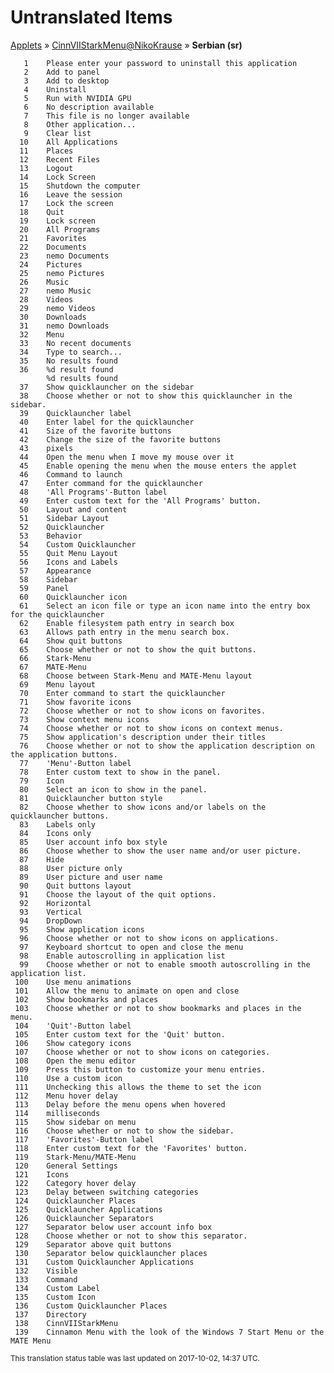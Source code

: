 # Untranslated Items
[Applets](../../../README.md) &#187; [CinnVIIStarkMenu@NikoKrause](../README.md) &#187; **Serbian (sr)**

       1	Please enter your password to uninstall this application
       2	Add to panel
       3	Add to desktop
       4	Uninstall
       5	Run with NVIDIA GPU
       6	No description available
       7	This file is no longer available
       8	Other application...
       9	Clear list
      10	All Applications
      11	Places
      12	Recent Files
      13	Logout
      14	Lock Screen
      15	Shutdown the computer
      16	Leave the session
      17	Lock the screen
      18	Quit
      19	Lock screen
      20	All Programs
      21	Favorites
      22	Documents
      23	nemo Documents
      24	Pictures
      25	nemo Pictures
      26	Music
      27	nemo Music
      28	Videos
      29	nemo Videos
      30	Downloads
      31	nemo Downloads
      32	Menu
      33	No recent documents
      34	Type to search...
      35	No results found
      36	%d result found
            %d results found
      37	Show quicklauncher on the sidebar
      38	Choose whether or not to show this quicklauncher in the sidebar.
      39	Quicklauncher label
      40	Enter label for the quicklauncher
      41	Size of the favorite buttons
      42	Change the size of the favorite buttons
      43	pixels
      44	Open the menu when I move my mouse over it
      45	Enable opening the menu when the mouse enters the applet
      46	Command to launch
      47	Enter command for the quicklauncher
      48	'All Programs'-Button label
      49	Enter custom text for the 'All Programs' button.
      50	Layout and content
      51	Sidebar Layout
      52	Quicklauncher
      53	Behavior
      54	Custom Quicklauncher
      55	Quit Menu Layout
      56	Icons and Labels
      57	Appearance
      58	Sidebar
      59	Panel
      60	Quicklauncher icon
      61	Select an icon file or type an icon name into the entry box for the quicklauncher
      62	Enable filesystem path entry in search box
      63	Allows path entry in the menu search box.
      64	Show quit buttons
      65	Choose whether or not to show the quit buttons.
      66	Stark-Menu
      67	MATE-Menu
      68	Choose between Stark-Menu and MATE-Menu layout
      69	Menu layout
      70	Enter command to start the quicklauncher
      71	Show favorite icons
      72	Choose whether or not to show icons on favorites.
      73	Show context menu icons
      74	Choose whether or not to show icons on context menus.
      75	Show application's description under their titles
      76	Choose whether or not to show the application description on the application buttons.
      77	'Menu'-Button label
      78	Enter custom text to show in the panel.
      79	Icon
      80	Select an icon to show in the panel.
      81	Quicklauncher button style
      82	Choose whether to show icons and/or labels on the quicklauncher buttons.
      83	Labels only
      84	Icons only
      85	User account info box style
      86	Choose whether to show the user name and/or user picture.
      87	Hide
      88	User picture only
      89	User picture and user name
      90	Quit buttons layout
      91	Choose the layout of the quit options.
      92	Horizontal
      93	Vertical
      94	DropDown
      95	Show application icons
      96	Choose whether or not to show icons on applications.
      97	Keyboard shortcut to open and close the menu
      98	Enable autoscrolling in application list
      99	Choose whether or not to enable smooth autoscrolling in the application list.
     100	Use menu animations
     101	Allow the menu to animate on open and close
     102	Show bookmarks and places
     103	Choose whether or not to show bookmarks and places in the menu.
     104	'Quit'-Button label
     105	Enter custom text for the 'Quit' button.
     106	Show category icons
     107	Choose whether or not to show icons on categories.
     108	Open the menu editor
     109	Press this button to customize your menu entries.
     110	Use a custom icon
     111	Unchecking this allows the theme to set the icon
     112	Menu hover delay
     113	Delay before the menu opens when hovered
     114	milliseconds
     115	Show sidebar on menu
     116	Choose whether or not to show the sidebar.
     117	'Favorites'-Button label
     118	Enter custom text for the 'Favorites' button.
     119	Stark-Menu/MATE-Menu
     120	General Settings
     121	Icons
     122	Category hover delay
     123	Delay between switching categories
     124	Quicklauncher Places
     125	Quicklauncher Applications
     126	Quicklauncher Separators
     127	Separator below user account info box
     128	Choose whether or not to show this separator.
     129	Separator above quit buttons
     130	Separator below quicklauncher places
     131	Custom Quicklauncher Applications
     132	Visible
     133	Command
     134	Custom Label
     135	Custom Icon
     136	Custom Quicklauncher Places
     137	Directory
     138	CinnVIIStarkMenu
     139	Cinnamon Menu with the look of the Windows 7 Start Menu or the MATE Menu

<sup>This translation status table was last updated on 2017-10-02, 14:37 UTC.</sup>
